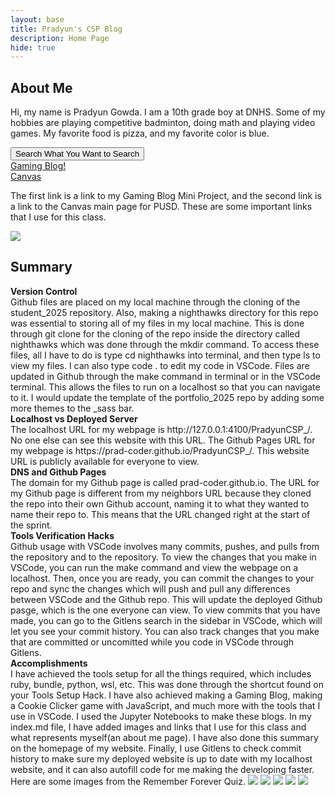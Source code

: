 ```yaml
---
layout: base
title: Pradyun's CSP Blog 
description: Home Page
hide: true
---
```


<div>
    <p><h2>About Me</h2>Hi, my name is Pradyun Gowda. I am a 10th grade boy at DNHS. Some of my hobbies are playing competitive badminton, doing math and playing video games. My favorite food is pizza, and my favorite color is blue.</p>
    <button onclick="window.open('https://www.wikipedia.org/', '_blank');">Search What You Want to Search</button>
</div>
<div>
    <a href="https://prad-coder.github.io/PradyunCSP_/2024/08/21/miniproject_IPYNB_2_.html">Gaming Blog!</a><br>
    <a href="https://poway.instructure.com/">Canvas</a>
    <p>The first link is a link to my Gaming Blog Mini Project, and the second link is a link to the Canvas main page for PUSD. These are some important links that I use for this class.</p>
</div>
<img src="{{site.baseurl}}/images/Screenshot 2024-09-06 090844.png">
<p>
<h2>Summary</h2>
<strong>Version Control</strong>
<br> Github files are placed on my local machine through the cloning of the student_2025 repository. Also, making a nighthawks directory for this repo was essential to storing all of my files in my local machine. This is done through git clone for the cloning of the repo inside the directory called nighthawks which was done through the mkdir command. To access these files, all I have to do is type cd nighthawks into terminal, and then type ls to view my files. I can also type code . to edit my code in VSCode. Files are updated in Github through the make command in terminal or in the VSCode terminal. This allows the files to run on a localhost so that you can navigate to it. I would update the template of the portfolio_2025 repo by adding some more themes to the _sass bar.
<br><strong>Localhost vs Deployed Server</strong><br>
The localhost URL for my webpage is http://127.0.0.1:4100/PradyunCSP_/. No one else can see this website with this URL. The Github Pages URL for my webpage is https://prad-coder.github.io/PradyunCSP_/. This website URL is publicly available for everyone to view.
<br><strong>DNS and Github Pages</strong><br>
The domain for my Github page is called prad-coder.github.io. The URL for my Github page is different from my neighbors URL because they cloned the repo into their own Github account, naming it to what they wanted to name their repo to. This means that the URL changed right at the start of the sprint.
<br><strong>Tools Verification Hacks</strong><br>
Github usage with VSCode involves many commits, pushes, and pulls from the repository and to the repository. To view the changes that you make in VSCode, you can run the make command and view the webpage on a localhost. Then, once you are ready, you can commit the changes to your repo and sync the changes which will push and pull any differences between VSCode and the Github repo. This will update the deployed Github pasge, which is the one everyone can view. To view commits that you have made, you can go to the Gitlens search in the sidebar in VSCode, which will let you see your commit history. You can also track changes that you make that are committed or uncomitted while you code in VSCode through Gitlens.
<br><strong>Accomplishments</strong><br>
I have achieved the tools setup for all the things required, which includes ruby, bundle, python, wsl, etc. This was done through the shortcut found on your Tools Setup Hack. I have also achieved making a Gaming Blog, making a Cookie Clicker game with JavaScript, and much more with the tools that I use in VSCode. I used the Jupyter Notebooks to make these blogs. In my index.md file, I have added images and links that I use for this class and what represents myself(an about me page). I have also done this summary on the homepage of my website. Finally, I use Gitlens to check commit history to make sure my deployed website is up to date with my localhost website, and it can also autofill code for me making the developing faster.<br>
Here are some images from the Remember Forever Quiz.
<img src="{{site.baseurl}}/images/RememberForever1.png">
<img src="{{site.baseurl}}/images/RememberForever2.png">
<img src="{{site.baseurl}}/images/RememberForever3.png">
<img src="{{site.baseurl}}/images/RememberForever4.png">
<img src="{{site.baseurl}}/images/RememberForever5.png">